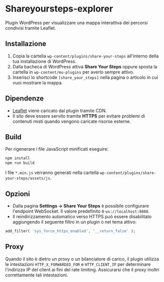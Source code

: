 # Shareyoursteps-explorer

Plugin WordPress per visualizzare una mappa interattiva dei percorsi condivisi tramite Leaflet.

## Installazione

1. Copia la cartella `wp-content/plugins/share-your-steps` all'interno della tua installazione di WordPress.
2. Dalla bacheca di WordPress attiva **Share Your Steps** oppure sposta la cartella in `wp-content/mu-plugins` per averlo sempre attivo.
3. Inserisci lo shortcode `[share_your_steps]` nella pagina o articolo in cui vuoi mostrare la mappa.

## Dipendenze

- [Leaflet](https://leafletjs.com/) viene caricato dal plugin tramite CDN.
- Il sito deve essere servito tramite **HTTPS** per evitare problemi di contenuti misti quando vengono caricate risorse esterne.

## Build

Per rigenerare i file JavaScript minificati eseguire:

```bash
npm install
npm run build
```

I file `*.min.js` verranno generati nella cartella `wp-content/plugins/share-your-steps/assets/js`.

## Opzioni

- Dalla pagina **Settings → Share Your Steps** è possibile configurare l'endpoint WebSocket. Il valore predefinito è `ws://localhost:8080`.
- Il reindirizzamento automatico verso HTTPS può essere disabilitato aggiungendo il seguente filtro in un plugin o nel tema attivo:

```php
add_filter( 'sys_force_https_enabled', '__return_false' );
```

## Proxy

Quando il sito è dietro un proxy o un bilanciatore di carico, il plugin utilizza le intestazioni
`HTTP_X_FORWARDED_FOR` e `HTTP_CLIENT_IP` per determinare l'indirizzo IP del client ai fini del
rate limiting. Assicurarsi che il proxy inoltri correttamente tali intestazioni.

